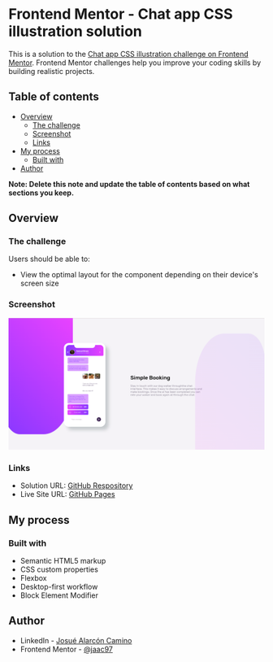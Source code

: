 # Frontend Mentor - Chat app CSS illustration solution

This is a solution to the [Chat app CSS illustration challenge on Frontend Mentor](https://www.frontendmentor.io/challenges/chat-app-css-illustration-O5auMkFqY). Frontend Mentor challenges help you improve your coding skills by building realistic projects. 

## Table of contents

- [Overview](#overview)
  - [The challenge](#the-challenge)
  - [Screenshot](#screenshot)
  - [Links](#links)
- [My process](#my-process)
  - [Built with](#built-with)
- [Author](#author)

**Note: Delete this note and update the table of contents based on what sections you keep.**

## Overview

### The challenge

Users should be able to:

- View the optimal layout for the component depending on their device's screen size

### Screenshot

![](./screenshot.png)

### Links

- Solution URL: [GitHub Respository](https://github.com/jaac97/Chat-app-CSS-illustration)
- Live Site URL: [GitHub Pages](https://jaac97.github.io/Chat-app-CSS-illustration/)

## My process

### Built with

- Semantic HTML5 markup
- CSS custom properties
- Flexbox
- Desktop-first workflow
- Block Element Modifier

## Author

- LinkedIn - [Josué Alarcón Camino](https://www.linkedin.com/in/josue-alarcon-camino/)
- Frontend Mentor - [@jaac97](https://www.frontendmentor.io/profile/jaac97)


